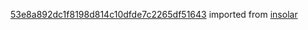 [53e8a892dc1f8198d814c10dfde7c2265df51643](https://github.com/insolar/insolar/commit/53e8a892dc1f8198d814c10dfde7c2265df51643) imported from [insolar](https://github.com/insolar/insolar)
